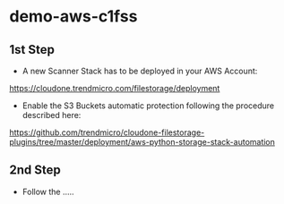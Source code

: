 # demo-aws-c1fss

## 1st Step
- A new Scanner Stack has to be deployed in your AWS Account:

https://cloudone.trendmicro.com/filestorage/deployment

- Enable the S3 Buckets automatic protection following the procedure described here:

https://github.com/trendmicro/cloudone-filestorage-plugins/tree/master/deployment/aws-python-storage-stack-automation

## 2nd Step
- Follow the .....
